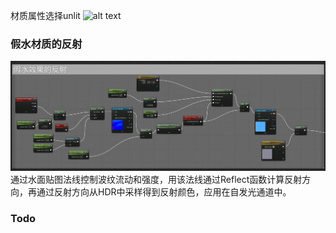 
材质属性选择unlit
![alt text](image.png)

### 假水材质的反射
![alt text](image-fakewater-reflect.png)
通过水面贴图法线控制波纹流动和强度，用该法线通过Reflect函数计算反射方向，再通过反射方向从HDR中采样得到反射颜色，应用在自发光通道中。

### Todo